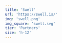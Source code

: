 ```yaml
---
title: 'Swell'
url: 'https://swell.is/'
img: 'swell.png'
img_square: 'swell.svg'
tier: 'Partners'
size: 'h-12'
---
```


